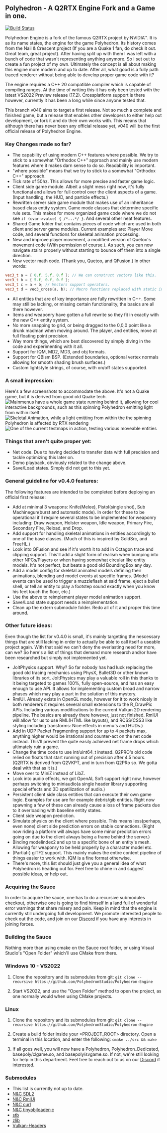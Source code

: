## Polyhedron - A Q2RTX Engine Fork and a Game in one.
[![Build Status](https://github.com/NVIDIA/Q2RTX/actions/workflows/build.yml/badge.svg)](https://github.com/NVIDIA/Q2RTX/actions/workflows/build.yml)

Polyhedron Engine is a fork of the famous Q2RTX project by NVIDIA™. It is as its name states, the engine for the game Polyhedron. Its history comes from the Nail & Crescent project (If you are a Quake 1 fan, do check it out. Great team, great project). After having split up with them I was left with a bunch of code that wasn't representing anything anymore. So I set out to create a fun project of my own. Ultimately the concept is all about making this engine more modern and up to date. After all, what good is a fully path traced renderer without being able to develop proper game code with it?

The engine requires a C++ 20 compatible compiler which is capable of compiling ranges. At the time of writing this it has only been tested with the latest VS2022 Preview release (17.2). Crossplatform support is there however, currently it has been a long while since anyone tested that. 

This branch v040 aims to target a first release. Not so much a complete and finished game, but a release that enables other developers to either help out development, or fork it and do their own works with. This means that although there has never been any official release yet, v040 will be the first official release of Polyhedron Engine.

### Key Changes made so far?
- The capability of using modern C++ features where possible. We try to stick to a somewhat "Orthodox C++" approach and mainly use modern features where it makes darn sense to do so. Readability is important.
- "where possible" means that we try to stick to a somewhat "Orthodox C++" approach.
- Tick rate of 50hz. This allows for more precise and faster game logic.
- Client side game module. Albeit a slight mess right now, it's fully functional and allows for full control over the client aspects of a game. (Input handling, the HUD, and particle effects.)
- Rewritten server side game module that makes use of an inheritance based class entity system. Game mode classes that determine specific rule sets. This makes for more organized game code where we do not see ``if (cvar->value) { /*...*/ }``. And several other neat features.
- Shared Game folder that contains pieces of code which are used in both client and server game modules. Current examples are: Player Move code, and several functions for skeletal animation processing.
- New and improve player movement, a modified version of Quetoo's movement code (With permission of course.). As such, you can now navigate stairs properly without starting to bounce off them into a single direction.
- New vector math code. (Thank you, Quetoo, and QFusion.) In other words:
```c++
vec3_t a = { 0.f, 5.f, 0.f }; // We can construct vectors like this.
vec3_t b = { 5.f, 0.f, 0.f };
vec3_t c = a + b; // Vectors support operators.
vec3_t d = vec3_cross(a, b); // Macro functions replaced with static inline functions to accomodate the above.
```
- All entities that are of key importance are fully rewritten in C++. Some may still be lacking, or missing certain functionality, the basics are all there however.
- Items and weaponry have gotten a full rewrite so they fit in exactly with the new C++ entity system.
- No more snapping to grid, or being dragged to the 0,0,0 point like a drunk madman when moving around. The player, and entities, move at full floating point precision.
- Way more things, which are best discovered by simply diving in the code and experimenting with it all.
- Support for IQM, MD2, MD3, and obj formats.
- Support for QBism BSP. (Extended boundaries, optional vertex normals allowing for smooth shading brush surfaces.)
- Custom lightstyle strings, of course, with on/off states supported.

### A small impression:
Here's a few screenshots to accommodate the above. It's not a Quake game, but it is derived from good old Quake tech.
![Mainmenus have a whole game state running behind it, allowing for cool interactive backgrounds, such as this spinning Polyhedron emitting light from within itself](doc/screenshots/mainmenu.png?raw=true "Mainmenus with BSP backgrounds:")
![Skeletal Animation, while a light emitting from within the the spinning Polyhedron is affected by RTX rendering](doc/screenshots/ingame0.png?raw=true "In-game screenshot #0:")
![One of the  current testmaps in action, testing various moveable entities](doc/screenshots/ingame1.png?raw=true "In-game screenshot #1:")
### Things that aren't quite proper yet:
- Net code. Due to having decided to transfer data with full precision and tackle optimizing this later on.
- Demo playback, obviously related to the change above.
- Save/Load states. Simply did not get to this yet.

### General guideline for v0.4.0 features:
The following features are intended to be completed before deploying an official first release:
- Add at minimal 3 weapons: Knife(Melee), Pistol(single shot), Sub Machinegun(burst and automatic mode). In order for these to be operational it'll require several states to be implemented for weaponry including: Draw weapon, Holster weapon, Idle weapon, Primary Fire, Secondary Fire, Reload, and Drop.
- Add support for handling skeletal animations in entities accordingly to one of the base classes. (Much of this is inspired by GoldSrc, and FreeHL.)
- Look into QFusion and see if it's worth it to add in Octagon trace and clipping support. This'll add a slight form of realism when bumping into other NPCs/Players or when having somewhat circular like entity models. It's not perfect, but beats a good old BoundingBox any day.
- Add a model config for skeletal animated models defining their animations, blending and model events at specific frames. (Model events can be used to trigger a muzzleflash at said frame, eject a bullet shell, or tell an entity to play a footstep sound exactly when you know his feet touch the floor, etc.)
- Use the above to reimplement player model animation support.
- Save/Load state support needs a reimplementation.
- Clean up the extern submodule folder. Redo all of it and proper this time around.

### Other future ideas:
Even though the list for v0.4.0 is small, it's mainly targetting the nescessary things that are still lacking in order to actually be able to call itself a useable project again. With that said we can't deny the everlasting need for more, can we? So here's a list of things that demand more research and/or have been researched but simply not implemented yet.
- JoltPhysics support. Why? So far nobody has had luck replacing the good old tracing mechanics using PhysX, Bullet3D or other known libraries of its sort. JoltPhysics may play a valuable roll in this thanks to it being targeted to games 100%, fully open-source, and has an easy enough to use API. It allows for implementing custom broad and narrow phases which may play a part in the solution of this mystery.
- RmlUI. Already exists in OpenGL mode, however for it to work nicely in both renderers it requires several small extensions to the R_DrawPic APIs. Including various modifications to the current Vulkan 2D rendering pipeline. The basics are already there however, just not finished. RmlUI will allow for us to use RML(HTML like layouts), and  RCSS(CSS3 like styling including transforms: Nice effects in menu's and HUDs.)
- Add in UDP Packet Fragmenting support for up to 4 packets max, anything higher would be irrational and counter-act on the net code instead. This'll prevent the quite easily achieved net frame drops which ultimately ruin a game.
- Change the time code to use int/uint64_t instead. Q2PRO's old code relied on floats that start running out of precision after 4.5 hours. (Q2RTX is derived from Q2VKPT, and in turn from Q2PRo so. We gotta deal with that as it is.)
- Move over to MiniZ instead of LibZ.
- Look into audio effects, we got OpenAL Soft support right now, however perhaps switching to miniaudio(a single header library supporting special effects and 3D spatilization of audio.)
- Persistent client side class entities that can execute their own game logic. Examples for use are for example debris/gib entities. Right now spawning a few of these can already cause a loss of frame packets due to it overloading with baseline entity states.
- Client side weapon prediction.
- Simulate physics on the client where possible. This means less(perhaps, even none) client side prediction errors on stable connections. (Right now riding a platform will always have some minor prediction errors going on due to the client always being a frame behind the server.)
- Binding modelindex2 and up to a specific bone of an entity's mesh. Allowing for weaponry to be held properly by a character model etc.
- (Partial-) glTF2 support. This mainly makes the entire content pipeline of things easier to work with. IQM is a fine format otherwise.
- There's more, this list should just give you a general idea of what Polyhedron is heading out for. Feel free to chime in and suggest possible ideas, or help out.
### Acquiring the Sauce
In order to acquire the sauce, one has to do a recursive submodules checkout, otherwise one is going to find himself in a land full of wonderful error warnings that share misery and pain. Keep in mind that the engine is currently still undergoing full development. We promote interested people to check out the code, and join on our [Discord](https://discord.gg/6Qc6wfmFMR) if you have any interests in joining forces.

### Building the Sauce
Nothing more than using cmake on the Sauce root folder, or using Visual Studio's "Open Folder" which'll use CMake from there.
### Windows 10 - VS2022

  1. Clone the repository and its submodules from git:
     `git clone --recursive https://github.com/PolyhedronStudio/Polyhedron-Engine `

  2. Start VS2022, and use the "Open Folder" method to open the project, as one normally would when using CMake projects.  

### Linux

  1. Clone the repository and its submodules from git:
  `git clone --recursive https://github.com/PolyhedronStudio/Polyhedron-Engine `

  2. Create a build folder inside your <PROJECT_ROOT> directory. Open a terminal in this location, and enter the following:
  `cmake ../src && make`

  3. If all goes well, you will now have a Polyhedron, Polyhedron_Dedicated, basepoly/clgame.so, and basepoly/svgame.so. If not, we're still looking for help in this department. Feel free to reach out to us on our [Discord](https://discord.gg/6Qc6wfmFMR) if interested.

### Submodules

* This list is currently not up to date.
* [N&C SDL2](https://github.com/WatIsDeze/NaC-SDL)
* [N&C RmlUi](https://github.com/WatIsDeze/Nac-RmlUi)
* [N&C curl](https://github.com/WatIsDeze/NaC-curl)
* [N&C tinyobjloader-c](https://github.com/WatIsDeze/nac-tinyobjloader-c)
* [stb](https://github.com/nothings/stb)
* [zlib](https://github.com/madler/zlib)
* [Vulkan-Headers](https://github.com/KhronosGroup/Vulkan-Headers)
